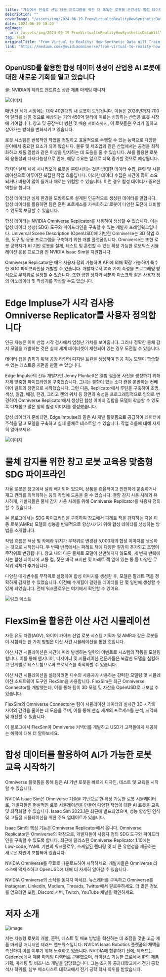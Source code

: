 ```yaml
---
title: "가상에서 현실로 산업 응용 프로그램을 위한 더 똑똑한 로봇을 훈련시킬 합성 데이터"
description: ""
coverImage: "/assets/img/2024-06-19-FromVirtualtoRealityHowSyntheticDataWillTrainSmarterRobotsforIndustrialApplications_0.png"
date: 2024-06-19 18:29
ogImage: 
  url: /assets/img/2024-06-19-FromVirtualtoRealityHowSyntheticDataWillTrainSmarterRobotsforIndustrialApplications_0.png
tag: Tech
originalTitle: "From Virtual to Reality: How Synthetic Data Will Train Smarter Robots for Industrial Applications"
link: "https://medium.com/@nvidiaomniverse/from-virtual-to-reality-how-synthetic-data-will-train-smarter-robots-for-industrial-applications-0c4b744d4ae0"
---
```



## OpenUSD를 활용한 합성 데이터 생성이 산업용 AI 로봇에 대한 새로운 기회를 열고 있습니다

글: NVIDIA의 제라드 앤드류스 상급 제품 마케팅 매니저

![이미지](https://miro.medium.com/v2/resize:fit:1200/1*K8WDd-MWHkJz2p72nF1csQ.gif)

매년 전 세계 시장에는 대략 40만대의 새 로봇이 도입됩니다. 이들은 2028년까지 700억 달러를 넘을 것으로 예상되는 거의 450억 달러에 이르는 성장하는 산업용 로봇 시장에 기여합니다. 창고 및 공장부터 병원 및 배송 서비스까지, 이 로봇들은 우리가 일하고 살아가는 방식을 변화시키고 있습니다.

<div class="content-ad"></div>

로봇 시스템은 반복적인 작업을 정밀하고 효율적으로 수행할 수 있는 능력으로 다양한 분야에서 중요한 요소가 되어 왔습니다. 물류 및 제조업과 같은 산업에서는 공정을 최적화하고 제품 결함과 같은 이상을 탐지하는 데 도움을 줄 수 있습니다. AI를 활용한 로봇의 융통성과 다재다능성으로 인해, 해당 수요는 앞으로 더욱 증가할 것으로 예상됩니다.

하지만 실제 세계 시나리오에 로봇을 훈련시키는 것은 방대한 데이터 수집, 훈련 및 시뮬레이션으로 이루어진 복잡한 작업 흐름입니다. 이러한 데이터 수집은 시간이 많이 소요되거나 비용이 많이 들거나 때로는 위험할 수 있습니다. 이런 경우 합성 데이터가 중요한 역할을 합니다.

합성 데이터란 실제 환경을 모방하도록 설계된 인공적으로 생성된 데이터를 말합니다. 합성 데이터를 활용하면 팀은 훈련 프로세스를 가속화하고 로봇이 다양한 도전에 대비할 수 있도록 보장할 수 있습니다.

합성 데이터는 NVIDIA Omniverse Replicator를 사용하여 생성할 수 있습니다. 이는 합성 데이터 생성( SDG) 도구와 파이프라인을 구축할 수 있는 개발자 프레임워크입니다. Universal Scene Description (OpenUSD)에 기반한 Omniverse는 3D 작업 흐름, 도구 및 응용 프로그램을 구축하기 위한 개발 플랫폼입니다. Omniverse는 또한 로봇 공학자가 AI 기반 로봇을 설계, 테스트 및 훈련할 수 있는 확장 가능한 로보틱스 시뮬레이션 응용 프로그램 인 NVIDIA Isaac Sim을 지원합니다.

<div class="content-ad"></div>

Omniverse Replicator은 매우 사용자 정의 가능하며 API에 의해 확장 가능하며 특수한 SDG 파이프라인을 개발할 수 있습니다. 개발자로서 여러 가지 속성을 프로그래밍 방식으로 무작위로 설정할 수 있습니다. 또한 굽힌 상자와 세분화 마스크와 같은 사용자 정의 어노테이터 및 작성기를 작성할 수도 있습니다.

# Edge Impluse가 시각 검사용 Omniverse Replicator를 사용자 정의합니다

인공 지능은 이미 산업 시각 검사에서 엄청난 가치를 보여줍니다. 그러나 정확한 물체 감지 모델을 개발하는 것은 실제 세계 데이터셋이 제한되어 있는 경우 도전일 수 있습니다.

데이터 갭을 좁히기 위해 공장 라인의 디지털 트윈을 생성하여 인공 지능 모델이 학습할 수 있는 테스트용 지면을 만들 수 있습니다.

<div class="content-ad"></div>

Edge Impulse의 선두 개발자인 Jenny Plunkett은 결함 검출용 사전을 생성하기 위해 자체 맞춤형 파이프라인을 구축했습니다. 그녀는 결함이 있는 소다 캔을 운반하는 컨베이어 벨트의 장면으로 시작했습니다. 그런 다음, Replicator에서 루틴을 구축하여 조명, 색상, 질감, 배경, 전경, 그리고 캔의 위치 등 장면의 속성을 프로그래밍적으로 임의로 변경하여 Omniverse Replicator에서 생성된 합성 이미지 집합을 모델이 학습할 수 있도록 다채롭고 많은 양의 합성 이미지를 생성했습니다.

합성 데이터가 준비되면, Edge Impulse와 같은 AI 개발 플랫폼으로 공급하여 데이터에 주석을 달고 모델을 구축하고 실제 물체로 테스트할 수 있습니다. 작업 흐름에 대해 자세히 알아보세요.

![이미지](/assets/img/2024-06-19-FromVirtualtoRealityHowSyntheticDataWillTrainSmarterRobotsforIndustrialApplications_0.png)

# 물체 감지를 위한 창고 로봇 교육용 맞춤형 SDG 파이프라인

<div class="content-ad"></div>

자율 로봇은 창고에서 널리 배치되어 있으며, 상품을 효율적이고 안전하게 운송하거나 재고 관리를 최적화하는 등의 작업에 도움을 줄 수 있습니다. 결함 감지 사용 사례와 유사하게, 개발자들은 물체 감지 사용 사례를 위해 Omniverse Replicator를 사용자 정의할 수 있습니다.

본 블로그에서는 SDG 파이프라인을 구축하여 창고에서 파레트 잭을 감지하는 자율 이동 로봇(AMRs) 모델의 성능을 반복적으로 향상시키기 위해 합성 데이터를 생성하는 방법을 소개합니다.

작업 흐름은 색상 및 카메라 위치가 무작위로 변경된 5,000개의 합성 이미지를 생성하는 것으로 시작됩니다. 두 번째 반복에서는 파레트 잭에 다양한 질감이 추가되고 조명이 무작위로 변경됩니다. 창고 내의 다른 물체로 모델이 산만해지지 않도록, 세 번째 반복에서는 합성 데이터에 교통 컵, 젖은 바닥 표지판 및 파레트 잭 옆에 있는 통 등 다양한 무작위 객체가 추가됩니다.

<div class="content-ad"></div>

다양한 매개변수를 무작위로 설정하여 합성 이미지를 생성한 후, 모델은 팔레트 잭을 정확하게 감지할 수 있었습니다. 이전에 수개월이 걸렸을 데이터를 단 몇 일만에 생성할 수 있게 되었습니다. 전체 워크플로우는 여기에서 확인할 수 있어요.

![링크 텍스트](/assets/img/2024-06-19-FromVirtualtoRealityHowSyntheticDataWillTrainSmarterRobotsforIndustrialApplications_2.png)

# FlexSim을 활용한 이산 사건 시뮬레이션

자동 유도 차량(AGV), 와이어 가이드 산업 로봇 시스템 기획자 및 AMR과 같은 로봇들이 시험되는 한 가지 방법은 이산 사건 시뮬레이션을 통한 것입니다.

<div class="content-ad"></div>

이산 사건 시뮬레이션은 시간에 따라 발생하는 일련의 이벤트로 시스템의 작동을 모델링합니다. 이를 통해 엔지니어, 디자이너 및 시뮬레이션 전문가들은 복잡한 모델을 실험하고 단계별로 테스트함으로써 프로세스를 최적화할 수 있습니다.

이산 사건 시뮬레이션을 실행하려면 다수의 사용자가 사용하는 강력한 모델링 및 시뮬레이션 소프트웨어 도구인 FlexSim을 사용합니다. FlexSim은 최근 Omniverse Connector를 개발했는데, 이를 통해 팀이 3D 모델 및 자산을 OpenUSD로 내보낼 수 있습니다.

FlexSim의 Omniverse Connector는 팀이 시뮬레이션 데이터와 실시간 3D 시각화 사이의 간격을 줄이는 데 도움을 주며, 이를 통해 현실 세계의 프로세스를 분석, 시각화 및 개선할 수 있습니다.

<div class="content-ad"></div>

이 블로그에서 FlexSim이 Omniverse 커넥터를 개발하고 USD가 고객들에게 제공하는 혜택에 대해 더 알아보세요.

# 합성 데이터를 활용하여 AI가 가능한 로봇 교육 시작하기

Omniverse 플랫폼을 통해 팀은 AI 기반 로봇을 빠르게 디자인, 테스트 및 교육을 시작할 수 있습니다.

NVIDIA Isaac Sim은 Omniverse 기술을 기반으로 한 확장 가능한 로봇 시뮬레이터로, 개발자들은 현실적인 로봇 시뮬레이션을 만들어 다양한 작업에 대한 AI 로봇을 교육 및 최적화할 수 있습니다. Isaac Sim 2023.1은 최근에 발표되었으며, 성능 향상된 인식 및 고품질 시뮬레이션을 위한 주요 업데이트가 있습니다.

<div class="content-ad"></div>

Isaac Sim의 핵심 기능은 Omniverse Replicator에서 옵니다. Omniverse Replicator은 Omniverse의 확장으로, 개발자들이 사용자 정의 SDG 도구와 파이프라인을 구축할 수 있도록 합니다. 최근에 릴리스된 Omniverse Replicator 1.10에는 Low-code, YAML 기반의 워크플로우, 스케일된 렌더링 및 더 큰 유연성을 제공하는 새로운 지원이 포함되어 있습니다.

NVIDIA Omniverse를 무료로 다운로드하여 시작하세요. 개발자들은 Omniverse 리소스에 액세스하고 OpenUSD에 대해 더 자세히 알아갈 수 있습니다.

NVIDIA Omniverse의 소식을 놓치지 마세요. 뉴스레터를 구독하고 Omniverse를 Instagram, LinkedIn, Medium, Threads, Twitter에서 팔로우하세요. 더 많은 정보를 얻으려면 포럼, Discord 서버, Twitch, YouTube 채널을 확인하세요.

# 저자 소개

<div class="content-ad"></div>

![image](/assets/img/2024-06-19-FromVirtualtoRealityHowSyntheticDataWillTrainSmarterRobotsforIndustrialApplications_4.png)

저는 지능형 로봇의 개발, 훈련, 테스트 및 배포 방법을 혁신하는 데 초점을 맞춘 고급 제품 마케팅 매니저인 제러드 앤드류스입니다. NVIDIA Isaac Robotics 플랫폼의 채택을 촉진하여 이를 이루기 위해 노력하고 있습니다. NVIDIA에 합류하기 전에, 제러드는 Cadence에서 제품 마케팅 디렉터로 근무했으며, 라이선스 가능한 프로세서 IP의 제품 기획, 마케팅 및 비즈니스 개발을 담당했습니다. 그는 조지아 공과대학교에서 전기 공학 석사 학위를, 남부 메소디스트 대학교에서 전기 공학 학사 학위를 받았습니다.